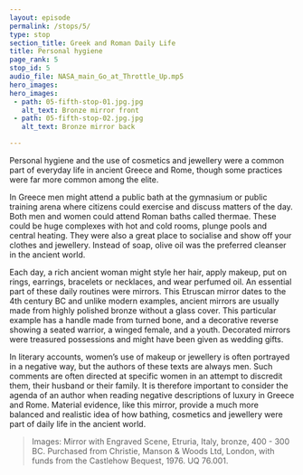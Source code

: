 ```yaml
---
layout: episode
permalink: /stops/5/
type: stop
section_title: Greek and Roman Daily Life 
title: Personal hygiene
page_rank: 5
stop_id: 5
audio_file: NASA_main_Go_at_Throttle_Up.mp5
hero_images:
hero_images:
 - path: 05-fifth-stop-01.jpg.jpg
   alt_text: Bronze mirror front
 - path: 05-fifth-stop-02.jpg.jpg
   alt_text: Bronze mirror back

---
```


Personal hygiene and the use of cosmetics and jewellery were a common part of everyday life in ancient Greece and Rome, though some practices were far more common among the elite.

In Greece men might attend a public bath at the gymnasium or public training arena where citizens could exercise and discuss matters of the day. Both men and women could attend Roman baths called thermae. These could be huge complexes with hot and cold rooms, plunge pools and central heating. They were also a great place to socialise and show off your clothes and jewellery. Instead of soap, olive oil was the preferred cleanser in the ancient world.  

Each day, a rich ancient woman might style her hair, apply makeup, put on rings, earrings, bracelets or necklaces, and wear perfumed oil. An essential part of these daily routines were mirrors. This Etruscan mirror dates to the 4th century BC and unlike modern examples, ancient mirrors are usually made from highly polished bronze without a glass cover. This particular example has a handle made from turned bone, and a decorative reverse showing a seated warrior, a winged female, and a youth. Decorated mirrors were treasured possessions and might have been given as wedding gifts.

In literary accounts, women’s use of makeup or jewellery is often portrayed in a negative way, but the authors of these texts are always men. Such comments are often directed at specific women in an attempt to discredit them, their husband or their family. It is therefore important to consider the agenda of an author when reading negative descriptions of luxury in Greece and Rome. Material evidence, like this mirror, provide a much more balanced and realistic idea of how bathing, cosmetics and jewellery were part of daily life in the ancient world.

> Images: Mirror with Engraved Scene, Etruria, Italy, bronze, 400 - 300 BC. Purchased from Christie, Manson & Woods Ltd, London, with funds from the Castlehow Bequest, 1976. UQ 76.001.
